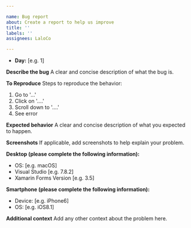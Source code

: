 ```yaml
---

name: Bug report
about: Create a report to help us improve
title: ''
labels: ''
assignees: LaloCo

---
```


- **Day:** [e.g. 1]

**Describe the bug**
A clear and concise description of what the bug is.

**To Reproduce**
Steps to reproduce the behavior:

1. Go to '...'
2. Click on '....'
3. Scroll down to '....'
4. See error

**Expected behavior**
A clear and concise description of what you expected to happen.

**Screenshots**
If applicable, add screenshots to help explain your problem.

**Desktop (please complete the following information):**

- OS: [e.g. macOS]
- Visual Studio [e.g. 7.8.2]
- Xamarin Forms Version [e.g. 3.5]

**Smartphone (please complete the following information):**

- Device: [e.g. iPhone6]
- OS: [e.g. iOS8.1]

**Additional context**
Add any other context about the problem here.
